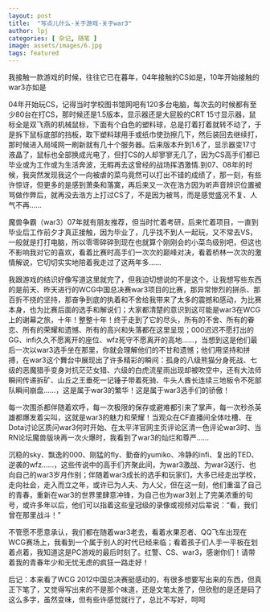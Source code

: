 ```yaml
---
layout: post
title:  "写点儿什么-关于游戏-关于war3"
author: lpj
categories: [ 杂记, 随笔 ]
image: assets/images/6.jpg
tags: featured
---
```


我接触一款游戏的时候，往往它已在暮年，04年接触的CS如是，10年开始接触的war3亦如是
 
04年开始玩CS，记得当时学校图书馆网吧有120多台电脑，每次去的时候都有至少80台在打CS，那时候还是1.5版本，显示器还是大屁股的CRT 15寸显示器，鼠标全是双飞燕的机械鼠标，下面有个白色的塑料球，总是打着打着就转不动了，于是拆下鼠标底部的挡板，取下塑料球用手或纸巾使劲擦几下，然后装回去继续打，那时候进入局域网一刷新就有几十个服务器。后来版本升到1.6了，显示器变17寸液晶了，鼠标也全部换成光电了，但打CS的人却寥寥无几了，因为CS高手们都已毕业或为工作或为生活奔波，无暇再去这曾经的战场挥洒激情.到07、08年的时候，我突然发现我这个一向被虐的菜鸟竟然可以打出不错的成绩了，那一刻，有些许惊讶，但更多的是感到萧条和落寞，再后来又一次在浩方因为听声音辨识位置被骂做作弊后，就再没去浩方上打过CS了，不是因为被骂，而是感觉盛况不复、人气不再……
 
魔兽争霸（war3）07年就有朋友推荐，但当时忙着考研，后来忙着项目，一直到毕业后工作前夕才真正接触，因为毕业了，几乎找不到人一起玩，又不常去VS，一般就是打打电脑，所以零零碎碎到现在也就算个刚刚会的小菜鸟级别吧，但这也不影响我对它的喜欢，看着比赛时高手们一次次的巅峰对决，看着桥林一次次的激情解说，它切切实实地陪着我走过了这两年多……
 
我跟游戏的结识好像写道这里就完了，但我迫切想说的不是这个，让我想写些东西的是前天、昨天进行的WCG中国总决赛war3项目的比赛，那异常惨烈的拼杀、那百折不挠的坚持，那奋争到底的执着和不舍给我带来了太多的震撼和感动，为比赛本身，也为比赛后面的选手和解说们；大家都清楚的意识到这可能是war3在WCG上的谢幕之旅，十年！整整十年！终于走到了它的尽头，所有的不舍、所有的眷恋、所有的荣耀和遗憾、所有的高兴和失落都在这里呈现；000迟迟不愿打出的GG、infi久久不愿离开的座位、wfz死守不愿离开的高地……，当想到这是他们最后一次以war3选手坐在那里，你就会理解他们的不甘和遗憾；他们用坚持和拼搏，在war3这个舞台中展现出了许多精彩的瞬间：孤身的八级熊猫分身死战、七级的恶魔猎手变身对抗茫茫女猎、六级的白虎流星雨出现却被吹空中，还有大法师瞬间传递拆矿、山丘之王垂死一记锤子带着死骑、牛头人酋长连续三地板令不死部队瞬间崩盘……，这是属于war3的繁华！这是属于war3选手们的骄傲！
 
每一次围杀都伴随着欢呼，每一次极限的保存或避难都引来了掌声，每一次秒杀英雄都爆发着尖叫，这就是war3的魅力和荣耀！当观众在CF直播间全体吐槽、在Dota讨论区质问war3何时开始、在太平洋官网主页评论区清一色评论war3时、当RN论坛魔兽版块再一次火爆时，我看到了war3的灿烂和尊严……
 
沉稳的sky、飘逸的000、刚猛的fly、勤奋的yumiko、冷静的infi、复出的TED、逆袭的wfz……，这些传说中的高手们齐聚此间，为war3激战、为war3送行、也向自己的war3岁月作别；伴随着war3成长的选手和玩家们，大多已经走出学校，走向社会，走入而立之年，或许已为人夫、为人父，但在这一刻，他们重温了自己的青春，重新在war3的世界里肆意冲锋，为自己也为war3划上了完美浓重的句号，或许多年以后，他们可以指着这些皇冠级的录像或视频对后辈说：“看，我们曾在那里战斗！”
 
不管愿不愿意承认，我们都在随着war3老去，看着水果忍者、QQ飞车出现在WCG赛场上，我看到一个属于别人的时代已经来临；看着孩子们人手一平板在划着点着，我知道这是PC游戏的最后时刻了。红警、CS、war3，感谢你们！请带着我的青春年少和无忧无虑的疯狂一路走好！
 
后记：本来看了WCG 2012中国总决赛挺感动的，有很多想要写出来的东西，但真正下笔了，又觉得写出来的不是那个味道，还是文笔太差了，但欣慰的是还是码了这么多字，虽然变味，但有些许感觉就行了，总比不写好，呵呵

